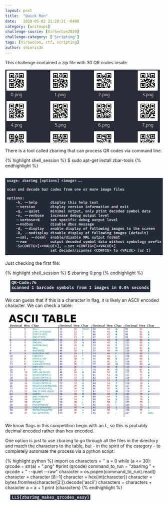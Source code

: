 ```yaml
---
layout: post
title:  "Quick Run"
date:   2020-05-02 21:28:21 -0400
category: [writeups]
challenge-source: [VirSecCon2020]
challenge-category: ['Scripting']
tags: [VirSecCon, ctf, scripting]
author: shinris3n
---
```


This challenge contained a zip file with 30 QR codes inside.

![Partial QR Codes](/assets/writeups/VirSecCon2020/Quick_Run/05-02-2020-225222.png)

There is a tool called zbarimg that can process QR codes via command line.

{% highlight shell_session %}
$ sudo apt-get install zbar-tools
{% endhighlight %}

&nbsp;&nbsp;&nbsp; ![zbarimg syntax](/assets/writeups/VirSecCon2020/Quick_Run/05-02-2020-231557.png)

Just checking the first file:

{% highlight shell_session %}
$ zbarimg 0.png
{% endhighlight %}

&nbsp;&nbsp;&nbsp; ![zbarimg output](/assets/writeups/VirSecCon2020/Quick_Run/05-02-2020-232327.png)

We can guess that if this is a character in flag, it is likely an ASCII encoded character.  We can check a table:  

![ASCII Table](/assets/writeups/VirSecCon2020/Quick_Run/ASCII.png)

We know flags in this competition begin with an L, so this is probably decimal encoded rather than hex encoded.

One option is just to use zbarimg to go through all the files in the directory and match the characters to the table, but - in the spirit of the category - to completely automate the process via a python script:

{% highlight python %}
import os
characters = ''
a = 0
while (a <= 30):
        qrcode = str(a) + ".png"
        #print (qrcode)
        command_to_run = "zbarimg " + qrcode + " --quiet --raw"
        character = os.popen(command_to_run).read()
        character = character [8:-1]
        character = hex(int(character))
        character = bytes.fromhex(character[2:]).decode('ascii')
        characters = characters + character
        a = a + 1
print (characters)
{% endhighlight %}

&nbsp;&nbsp;&nbsp; ![Python Script Output](/assets/writeups/VirSecCon2020/Quick_Run/05-02-2020-235110.png)